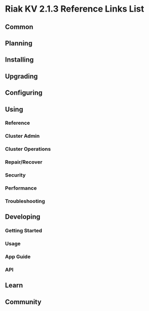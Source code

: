 # Riak KV 2.1.3 Reference Links List


## Common

[downloads]: /riak/kv/2.0.0/downloads/
[install index]: /riak/kv/2.0.0/setup/installing
[upgrade index]: /riak/kv/2.0.0/upgrading
[plan index]: /riak/kv/2.0.0/planning
[config index]: /riak/2.1.3/using/configuring/
[config reference]: /riak/kv/2.0.0/configuring/reference/
[manage index]: /riak/kv/2.0.0/using/managing
[performance index]: /riak/kv/2.0.0/using/performance
[glossary vnode]: /riak/kv/2.0.0/learn/glossary/#Vnode
[contact basho]: http://basho.com/contact/


## Planning

[plan index]: /riak/kv/2.0.0/setup/planning
[plan start]: /riak/kv/2.0.0/setup/planning/start
[plan backend]: /riak/kv/2.0.0/setup/planning/backend
[plan backend bitcask]: /riak/kv/2.0.0/setup/planning/backend/bitcask
[plan backend leveldb]: /riak/kv/2.0.0/setup/planning/backend/leveldb
[plan backend memory]: /riak/kv/2.0.0/setup/planning/backend/memory
[plan backend multi]: /riak/kv/2.0.0/setup/planning/backend/multi
[plan cluster capacity]: /riak/kv/2.0.0/setup/planning/cluster-capacity
[plan bitcask capacity]: /riak/kv/2.0.0/setup/planning/bitcask-capacity-calc
[plan best practices]: /riak/kv/2.0.0/setup/planning/best-practices
[plan future]: /riak/kv/2.0.0/setup/planning/future


## Installing

[install index]: /riak/kv/2.0.0/setup/installing
[install aws]: /riak/kv/2.0.0/setup/installing/amazon-web-services
[install debian & ubuntu]: /riak/kv/2.0.0/setup/installing/debian-ubuntu
[install freebsd]: /riak/kv/2.0.0/setup/installing/freebsd
[install mac osx]: /riak/kv/2.0.0/setup/installing/mac-osx
[install rhel & centos]: /riak/kv/2.0.0/setup/installing/rhel-centos
[install smartos]: /riak/kv/2.0.0/setup/installing/smartos
[install solaris]: /riak/kv/2.0.0/setup/installing/solaris
[install suse]: /riak/kv/2.0.0/setup/installing/suse
[install windows azure]: /riak/kv/2.0.0/setup/installing/windows-azure

[install source index]: /riak/kv/2.0.0/setup/installing/source
[install source erlang]: /riak/kv/2.0.0/setup/installing/source/erlang
[install source jvm]: /riak/kv/2.0.0/setup/installing/source/jvm

[install verify]: /riak/kv/2.0.0/setup/installing/verify


## Upgrading

[upgrade index]: /riak/kv/2.0.0/setup/upgrading
[upgrade checklist]: /riak/kv/2.0.0/setup/upgrading/checklist
[upgrade version]: /riak/kv/2.0.0/setup/upgrading/version
[upgrade cluster]: /riak/kv/2.0.0/setup/upgrading/cluster
[upgrade mdc]: /riak/kv/2.0.0/setup/upgrading/multi-datacenter
[upgrade downgrade]: /riak/kv/2.0.0/setup/upgrading/downgrade


## Configuring

[config index]: /riak/kv/2.0.0/configuring
[config basic]: /riak/kv/2.0.0/configuring/basic
[config backend]: /riak/kv/2.0.0/configuring/backend
[config manage]: /riak/kv/2.0.0/configuring/managing
[config reference]: /riak/kv/2.0.0/configuring/reference/
[config strong consistency]: /riak/kv/2.0.0/configuring/strong-consistency
[config load balance]: /riak/kv/2.0.0/configuring/load-balancing-proxy
[config mapreduce]: /riak/kv/2.0.0/configuring/map-reduce
[config search]: /riak/kv/2.0.0/configuring/search/

[config v3 mdc]: /riak/kv/2.0.0/configuring/v3-multi-datacenter
[config v3 nat]: /riak/kv/2.0.0/configuring/v3-multi-datacenter/nat
[config v3 quickstart]: /riak/kv/2.0.0/configuring/v3-multi-datacenter/quick-start
[config v3 ssl]: /riak/kv/2.0.0/configuring/v3-multi-datacenter/ssl

[config v2 mdc]: /riak/kv/2.0.0/configuring/v2-multi-datacenter
[config v2 nat]: /riak/kv/2.0.0/configuring/v2-multi-datacenter/nat
[config v2 quickstart]: /riak/kv/2.0.0/configuring/v2-multi-datacenter/quick-start
[config v2 ssl]: /riak/kv/2.0.0/configuring/v2-multi-datacenter/ssl



## Using

[use index]: /riak/kv/2.0.0/using/
[use admin commands]: /riak/kv/2.0.0/using/cluster-admin-commands
[use running cluster]: /riak/kv/2.0.0/using/running-a-cluster

### Reference

[use ref custom code]: /riak/kv/2.0.0/using/reference/custom-code
[use ref handoff]: /riak/kv/2.0.0/using/reference/handoff
[use ref monitoring]: /riak/kv/2.0.0/using/reference/monitoring
[use ref search]: /riak/kv/2.0.0/using/reference/search
[use ref 2i]: /riak/kv/2.0.0/using/reference/secondary-indexes
[use ref snmp]: /riak/kv/2.0.0/using/reference/snmp
[use ref strong consistency]: /riak/2.1.3/using/reference/strong-consistency
[use ref jmx]: /riak/kv/2.0.0/using/reference/jmx
[use ref obj del]: /riak/kv/2.0.0/using/reference/object-deletion/
[use ref v3 mdc]: /riak/kv/2.0.0/using/reference/v3-multi-datacenter
[use ref v2 mdc]: /riak/kv/2.0.0/using/reference/v2-multi-datacenter

### Cluster Admin

[use admin index]: /riak/kv/2.0.0/using/admin/
[use admin commands]: /riak/kv/2.0.0/using/admin/commands/
[use admin riak cli]: /riak/kv/2.0.0/using/admin/riak-cli/
[use admin riak-admin]: /riak/kv/2.0.0/using/admin/riak-admin/
[use admin riak control]: /riak/kv/2.0.0/using/admin/riak-control/

### Cluster Operations

[cluster ops add remove node]: /riak/kv/2.0.0/using/cluster-operations/adding-removing-nodes
[cluster ops inspect node]: /riak/kv/2.0.0/using/cluster-operations/inspecting-node
[cluster ops change info]: /riak/kv/2.0.0/using/cluster-operations/changing-cluster-info
[cluster ops load balance]: /riak/kv/2.0.0/using/cluster-operations/load-balancing
[cluster ops bucket types]: /riak/kv/2.0.0/using/cluster-operations/bucket-types
[cluster ops handoff]: /riak/kv/2.0.0/using/cluster-operations/handoff
[cluster ops log]: /riak/kv/2.0.0/using/cluster-operations/logging
[cluster ops obj del]: /riak/kv/2.0.0/using/cluster-operations/object-deletion
[cluster ops backup]: /riak/kv/2.0.0/using/cluster-operations/backing-up
[cluster ops mdc]: /riak/kv/2.0.0/using/cluster-operations/multi-datacenter
[cluster ops strong consistency]: /riak/kv/2.0.0/using/cluster-operations/strong-consistency
[cluster ops 2i]: /riak/kv/2.0.0/using/cluster-operations/secondary-indexes
[cluster ops v3 mdc]: /riak/kv/2.0.0/using/cluster-operations/v3-multi-datacenter
[cluster ops v2 mdc]: /riak/kv/2.0.0/using/cluster-operations/v2-multi-datacenter

### Repair/Recover

[repair recover index]: /riak/kv/2.0.0/repair-recovery
[repair recover index]: /riak/kv/2.0.0/repair-recovery/failure-recovery/

### Security

[security index]: /riak/kv/2.0.0/using/security/
[security basics]: /riak/kv/2.0.0/using/security/basics
[security managing]: /riak/kv/2.0.0/using/security/managing-sources/

### Performance

[perf index]: /riak/kv/2.0.0/using/performance/
[perf benchmark]: /riak/kv/2.0.0/using/performance/benchmarking
[perf open files]: /riak/kv/2.0.0/using/performance/open-files-limit/
[perf erlang]: /riak/kv/2.0.0/using/performance/erlang
[perf aws]: /riak/kv/2.0.0/using/performance/amazon-web-services
[perf latency checklist]: /riak/kv/2.0.0/using/performance/latency-reduction-checklist

### Troubleshooting

[troubleshoot http]: /riak/kv/2.0.0/using/troubleshooting/http-204


## Developing

[dev index]: /riak/kv/2.0.0/developing
[dev client libraries]: /riak/kv/2.0.0/developing/client-libraries
[dev data model]: /riak/kv/2.0.0/developing/data-modeling
[dev data types]: /riak/kv/2.0.0/developing/data-types
[dev kv model]: /riak/kv/2.0.0/developing/key-value-modeling

### Getting Started

[getting started]: /riak/kv/2.0.0/developing/getting-started
[getting started java]: /riak/kv/2.0.0/developing/getting-started/java
[getting started ruby]: /riak/kv/2.0.0/developing/getting-started/ruby
[getting started python]: /riak/kv/2.0.0/developing/getting-started/python
[getting started php]: /riak/kv/2.0.0/developing/getting-started/php
[getting started csharp]: /riak/kv/2.0.0/developing/getting-started/csharp
[getting started nodejs]: /riak/kv/2.0.0/developing/getting-started/nodejs
[getting started erlang]: /riak/kv/2.0.0/developing/getting-started/erlang
[getting started golang]: /riak/kv/2.0.0/developing/getting-started/golang

[obj model java]: /riak/kv/2.0.0/developing/getting-started/java/object-modeling
[obj model ruby]: /riak/kv/2.0.0/developing/getting-started/ruby/object-modeling
[obj model python]: /riak/kv/2.0.0/developing/getting-started/python/object-modeling
[obj model csharp]: /riak/kv/2.0.0/developing/getting-started/csharp/object-modeling
[obj model nodejs]: /riak/kv/2.0.0/developing/getting-started/nodejs/object-modeling
[obj model erlang]: /riak/kv/2.0.0/developing/getting-started/erlang/object-modeling
[obj model golang]: /riak/kv/2.0.0/developing/getting-started/golang/object-modeling

### Usage

[usage index]: /riak/kv/2.0.0/developing/usage
[usage bucket types]: /riak/kv/2.0.0/developing/usage/bucket-types
[usage commit hooks]: /riak/kv/2.0.0/developing/usage/commit-hooks
[usage conflict resolution]: /riak/kv/2.0.0/developing/usage/conflict-resolution
[usage content types]: /riak/kv/2.0.0/developing/usage/content-types
[usage create objects]: /riak/kv/2.0.0/developing/usage/create-objects
[usage custom extractors]: /riak/kv/2.0.0/developing/usage/custom-extractors
[usage delete objects]: /riak/kv/2.0.0/developing/usage/deleting-objects
[usage mapreduce]: /riak/kv/2.0.0/developing/usage/mapreduce
[usage search]: /riak/kv/2.0.0/developing/usage/search
[usage search schema]: /riak/kv/2.0.0/developing/usage/search-schemas
[usage search data types]: /riak/kv/2.0.0/developing/usage/searching-data-types
[usage 2i]: /riak/kv/2.0.0/developing/usage/secondary-indexes
[usage update objects]: /riak/kv/2.0.0/developing/usage/updating-objects

### App Guide

[apps mapreduce]: /riak/kv/2.0.0/developing/app-guide/advanced-mapreduce
[apps replication properties]: /riak/kv/2.0.0/developing/app-guide/replication-properties
[apps strong consistency]: /riak/kv/2.0.0/developing/app-guide/strong-consistency

### API

[dev api backend]: /riak/kv/2.0.0/developing/api/backend
[dev api http]: /riak/kv/2.0.0/developing/api/http
[dev api http status]: /riak/kv/2.0.0/developing/api/http/status
[dev api pbc]: /riak/kv/2.0.0/developing/api/protocol-buffers/


## Learn

[learn new nosql]: /riak/kv/learn/new-to-nosql
[learn use cases]: /riak/kv/learn/use-cases
[learn why riak]: /riak/kv/learn/why-riak-kv

[glossary]: /riak/kv/2.0.0/learn/glossary/
[glossary aae]: /riak/kv/2.0.0/learn/glossary/#Active-Anti-Entropy-AAE-
[glossary read rep]: /riak/kv/2.0.0/learn/glossary/#read-repair
[glossary vnode]: /riak/kv/2.0.0/learn/glossary/#Vnode

[concept aae]: /riak/kv/2.0.0/learn/concepts/active-anti-entropy/
[concept buckets]: /riak/kv/2.0.0/learn/concepts/buckets
[concept cap neg]: /riak/kv/2.0.0/learn/concepts/capability-negotiation
[concept causal context]: /riak/kv/2.0.0/learn/concepts/causal-context
[concept clusters]: /riak/kv/2.0.0/learn/concepts/clusters/
[concept crdts]: /riak/kv/2.0.0/learn/concepts/crdts
[concept eventual consistency]: /riak/kv/2.0.0/learn/concepts/eventual-consistency
[concept keys objects]: /riak/kv/2.0.0/learn/concepts/keys-and-objects
[concept replication]: /riak/kv/2.0.0/learn/concepts/replication
[concept strong consistency]: /riak/kv/2.0.0/learn/concepts/strong-consistency
[concept vnodes]: /riak/kv/2.0.0/learn/concepts/vnodes



## Community

[community]: /community
[community projects]: /community/projects
[reporting bugs]: /community/reporting-bugs
[taishi]: /community/taishi

